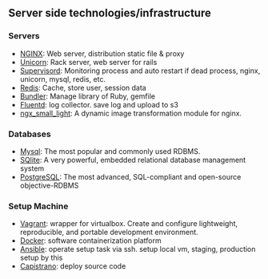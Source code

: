 ## Server side technologies/infrastructure

### Servers

* [NGINX](https://www.nginx.com/): Web server, distribution static file & proxy
* [Unicorn](https://bogomips.org/unicorn/): Rack server, web server for rails
* [Supervisord](http://supervisord.org/): Monitoring process and auto restart if dead process, nginx, unicorn, mysql, redis, etc.
* [Redis](https://redis.io/): Cache, store user, session data
* [Bundler](http://bundler.io/): Manage library of Ruby, gemfile
* [Fluentd](http://www.fluentd.org/): log collector. save log and upload to s3
* [ngx_small_light](https://github.com/cubicdaiya/ngx_small_light): A dynamic image transformation module for nginx.

### Databases
* [Mysql](https://www.mysql.com/): The most popular and commonly used RDBMS.
* [SQlite](https://www.sqlite.org/):  A very powerful, embedded relational database management system
* [PostgreSQL](https://www.postgresql.org/): The most advanced, SQL-compliant and open-source objective-RDBMS

### Setup Machine
* [Vagrant](https://www.vagrantup.com/): wrapper for virtualbox. Create and configure lightweight, reproducible, and portable development environment.
* [Docker](https://www.docker.com/): software containerization platform
* [Ansible](https://www.ansible.com/): operate setup task via ssh. setup local vm, staging, production setup by this
* [Capistrano](http://capistranorb.com/): deploy source code